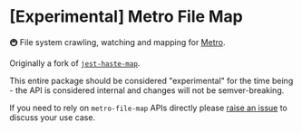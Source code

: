 # \[Experimental\] Metro File Map

🚇 File system crawling, watching and mapping for [Metro](https://facebook.github.io/metro/).

Originally a fork of [`jest-haste-map`](https://github.com/facebook/jest/tree/main/packages/jest-haste-map).

This entire package should be considered "experimental" for the time being -
the API is considered internal and changes will not be semver-breaking.

If you need to rely on `metro-file-map` APIs directly please
[raise an issue](https://github.com/facebook/metro/issues/new) to discuss your
use case.
